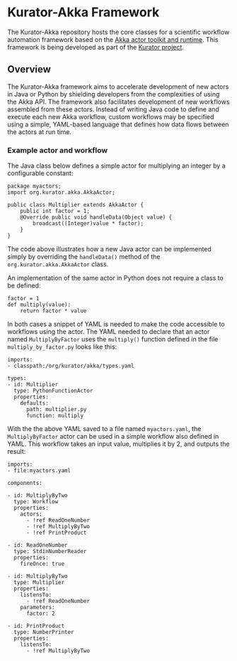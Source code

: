 Kurator-Akka Framework
======================

The Kurator-Akka repository hosts the core classes for a scientific workflow automation framework based on the [Akka actor toolkit and runtime](http://akka.io). This framework is being developed as part of the [Kurator project](http://wiki.datakurator.net/web/Kurator).

Overview
--------

The Kurator-Akka framework aims to accelerate development of new actors in Java or Python by shielding developers from the complexities of using the Akka API.  The framework also facilitates development of new workflows assembled from these actors. Instead of writing Java code to define and execute each new Akka workflow, custom workflows may be specified using a simple, YAML-based language that defines how data flows between the actors at run time.

### Example actor and workflow

The Java class below defines a simple actor for multiplying an integer by a configurable constant:

    package myactors;
    import org.kurator.akka.AkkaActor;
    
    public class Multiplier extends AkkaActor {
        public int factor = 1;
        @Override public void handleData(Object value) {
            broadcast((Integer)value * factor);
        }
    }

The code above illustrates how a new Java actor can be implemented simply by overriding the `handleData()` method of the `org.kurator.akka.AkkaActor` class.  

An implementation of the same actor in Python does not require a class to be defined:

    factor = 1
    def multiply(value):
        return factor * value

In both cases a snippet of YAML is needed to make the code accessible to workflows using the actor.  The YAML needed to declare that an actor named `MultiplyByFactor` uses the `multiply()` function defined in the file `multiply_by_factor.py` looks like this:

    imports:
    - classpath:/org/kurator/akka/types.yaml

    types:
    - id: Multiplier
      type: PythonFunctionActor
      properties:
        defaults:
          path: multiplier.py
          function: multiply

With the the above YAML saved to a file named `myactors.yaml`, the `MultiplyByFactor` actor can be used in a simple workflow also defined in YAML. This workflow takes an input value,  multiplies it by 2, and outputs the result:

    imports:
    - file:myactors.yaml

    components:

    - id: MultiplyByTwo
      type: Workflow
      properties:
        actors:
          - !ref ReadOneNumber
          - !ref MultiplyByTwo
          - !ref PrintProduct

    - id: ReadOneNumber
      type: StdinNumberReader
      properties:
        fireOnce: true

    - id: MultiplyByTwo
	  type: Multiplier
      properties:
        listensTo:
          - !ref ReadOneNumber
        parameters:
          factor: 2

    - id: PrintProduct
      type: NumberPrinter
      properties:
        listensTo:
          - !ref MultiplyByTwo

